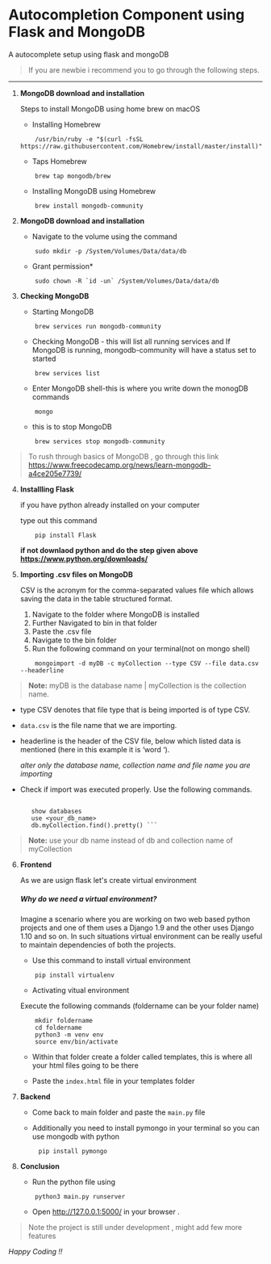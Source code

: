 # Autocompletion Component using Flask and MongoDB

A autocomplete setup using flask and mongoDB


> If you are newbie i recommend you to go through the following steps.

---

1. **MongoDB download and installation**

    Steps to install MongoDB using home brew on macOS

    - Installing Homebrew


    ```shell
        /usr/bin/ruby -e "$(curl -fsSL https://raw.githubusercontent.com/Homebrew/install/master/install)"
    ```

    - Taps Homebrew


    ```shell
        brew tap mongodb/brew
    ```

    - Installing MongoDB using Homebrew

    ```shell
        brew install mongodb-community
    ```

2. **MongoDB download and installation**

    - Navigate to the volume using the command

    ```shell
        sudo mkdir -p /System/Volumes/Data/data/db
    ```
    
    - Grant permission*
    
    ```shell
        sudo chown -R `id -un` /System/Volumes/Data/data/db
    ```

3. **Checking MongoDB**

    - Starting MongoDB

    ```shell
        brew services run mongodb-community
    ```

   - Checking MongoDB - this will list all running services and  If MongoDB is running, mongodb-community will have a status set to started

    ```shell
        brew services list
    ```

   - Enter MongoDB shell-this is where you write down the monogDB commands

    ```shell
        mongo
    ```

   - this is to stop MongoDB

    ```shell
        brew services stop mongodb-community
    ```
    
> To rush through basics of MongoDB , go through this link https://www.freecodecamp.org/news/learn-mongodb-a4ce205e7739/


4. **Installling Flask**

   if you have python already installed on your computer

   type out this command

    ```shell
        pip install Flask
    ```

   **if not  downlaod python and do the step given above https://www.python.org/downloads/**

5. **Importing .csv files on MongoDB**

    CSV is the acronym for the comma-separated values file which allows saving the data in the table structured format.

    1. Navigate to the folder where MongoDB is installed 
    2. Further Navigated to bin in that folder
    3. Paste the .csv file
    4. Navigate to the bin folder 
    5. Run the following command on your terminal(not on mongo shell)


    ```shell
        mongoimport -d myDB -c myCollection --type CSV --file data.csv --headerline
    ```

> **Note:**  myDB is the database name | myCollection is the collection name.

   - type CSV denotes that file type that is being imported is of type CSV.
   - ``data.csv`` is the file name that we are importing.
   - headerline is the header of the CSV file, below which listed data is mentioned (here in this example it is ‘word ‘).

      *alter only the database name, collection name and file name you are importing*

   - Check if import was executed properly. Use the following commands. 

     ```shell
     
        show databases
        use <your_db_name>
        db.myCollection.find().pretty() ```

> **Note:** use your db name instead of db and collection name of myCollection


6. **Frontend**

    As we are usign flask let's create virtual environment

    ##### Why do we need a virtual environment?
    Imagine a scenario where you are working on two web based python projects and one of them uses a Django 1.9 and the other uses Django 1.10 and so on. In such       situations virtual environment can be really useful to maintain dependencies of both the projects.

    - Use this command to install virtual environment

    ```shell
        pip install virtualenv
    ```
    
    - Activating vitual environment

    Execute the following commands (foldername can be your folder name)

    ```shell
        mkdir foldername
        cd foldername
        python3 -m venv env
        source env/bin/activate
    ```
    - Within that folder create a folder called templates, this is where all your html files going to be there

    - Paste the ``index.html`` file in your templates folder


7. **Backend**


   - Come back to main folder and paste the ``main.py`` file
   
   - Additionally you need to install pymongo in your terminal so you can use mongodb with python
    
   ```shell
        pip install pymongo
    ```
    
8. **Conclusion**

   - Run the python file using
    
    ```shell
        python3 main.py runserver
    ```
   - Open http://127.0.0.1:5000/ in your browser .



> Note the project is still under development , might add few more features

*Happy Coding !!*
